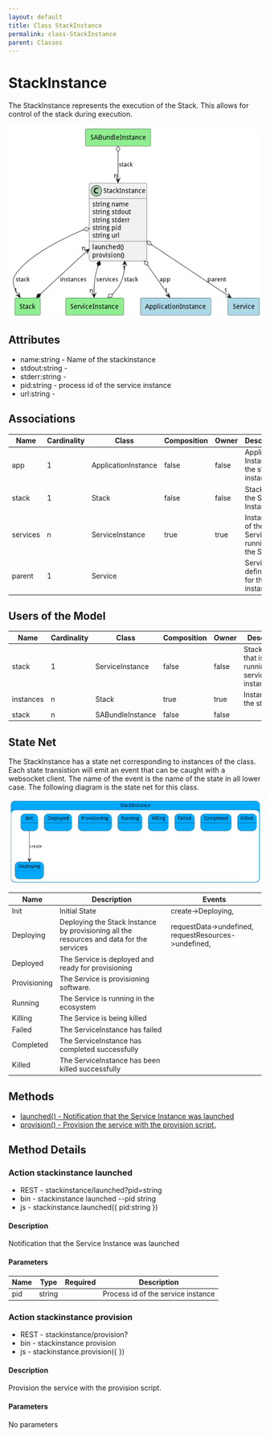 ```yaml
---
layout: default
title: Class StackInstance
permalink: class-StackInstance
parent: Classes
---
```


# StackInstance

The StackInstance represents the execution of the Stack. This allows for control of the stack during execution.

![Logical Diagram](./logical.png)

## Attributes

* name:string - Name of the stackinstance
* stdout:string - 
* stderr:string - 
* pid:string - process id of the service instance
* url:string - 


## Associations

| Name | Cardinality | Class | Composition | Owner | Description |
| --- | --- | --- | --- | --- | --- |
| app | 1 | ApplicationInstance | false | false | Application Instance of the stack instance |
| stack | 1 | Stack | false | false | Stack of the Stack Instance |
| services | n | ServiceInstance | true | true | Instances of the Services running in the Stack |
| parent | 1 | Service |  |  | Service definition for the instance. |



## Users of the Model

| Name | Cardinality | Class | Composition | Owner | Description |
| --- | --- | --- | --- | --- | --- |
| stack | 1 | ServiceInstance | false | false | StackInstance that is running the service instance |
| instances | n | Stack | true | true | Instances of the stack |
| stack | n | SABundleInstance | false | false |  |



## State Net
The StackInstance has a state net corresponding to instances of the class. Each state transistion will emit an 
event that can be caught with a websocket client. The name of the event is the name of the state in all lower case.
The following diagram is the state net for this class.

![State Net Diagram](./statenet.png)

| Name | Description | Events |
| --- | --- | --- |
| Init | Initial State | create-&gt;Deploying,  |
| Deploying | Deploying the Stack Instance by provisioning all the resources and data for the services | requestData-&gt;undefined, requestResources-&gt;undefined,  |
| Deployed | The Service is deployed and ready for provisioning |  |
| Provisioning | The Service is provisioning software. |  |
| Running | The Service is running in the ecosystem |  |
| Killing | The Service is being killed |  |
| Failed | The ServiceInstance has failed |  |
| Completed | The ServiceInstance has completed successfully |  |
| Killed | The ServiceInstance has been killed successfully |  |



## Methods
* [launched() - Notification that the Service Instance was launched](#action-launched)
* [provision() - Provision the service with the provision script.](#action-provision)


<h2>Method Details</h2>
    
### Action stackinstance launched



* REST - stackinstance/launched?pid=string
* bin - stackinstance launched --pid string
* js - stackinstance.launched({ pid:string })

#### Description
Notification that the Service Instance was launched

#### Parameters

| Name | Type | Required | Description |
|---|---|---|---|
| pid | string | | Process id of the service instance |




### Action stackinstance provision



* REST - stackinstance/provision?
* bin - stackinstance provision 
* js - stackinstance.provision({  })

#### Description
Provision the service with the provision script.

#### Parameters

No parameters




